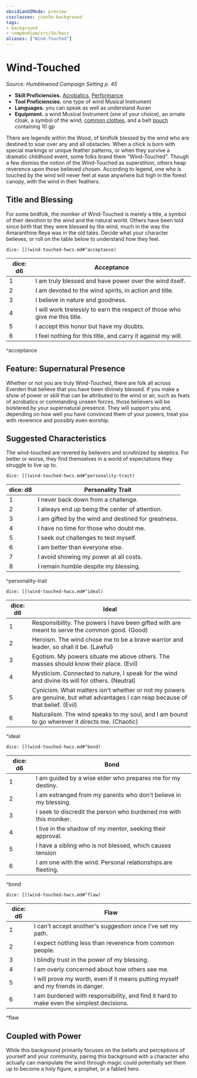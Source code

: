 ```yaml
---
obsidianUIMode: preview
cssclasses: json5e-background
tags:
- background
- compendium/src/5e/hwcs
aliases: ["Wind-Touched"]
---
```

# Wind-Touched
*Source: Humblewood Campaign Setting p. 45*  

- **Skill Proficiencies.** [Acrobatics](Mechanics/Rules/skills.md#Acrobatics), [Performance](Mechanics/Rules/skills.md#Performance)  
- **Tool Proficiencies.** one type of wind Musical Instrument  
- **Languages.** you can speak as well as understand Auran  
- **Equipment.** a wind Musical Instrument (one of your choice), an ornate cloak, a symbol of the wind, [common clothes](Mechanics/items/common-clothes.md), and a belt [pouch](Mechanics/items/pouch.md) containing 10 gp  

There are legends within the Wood, of birdfolk blessed by the wind who are destined to soar over any and all obstacles. When a chick is born with special markings or unique feather patterns, or when they survive a dramatic childhood event, some folks brand them "Wind-Touched". Though a few dismiss the notion of the Wind-Touched as superstition, others heap reverence upon those believed chosen. According to legend, one who is touched by the wind will never feel at ease anywhere but high in the forest canopy, with the wind in their feathers.

## Title and Blessing

For some birdfolk, the moniker of Wind-Touched is merely a title, a symbol of their devotion to the wind and the natural world. Others have been told since birth that they were blessed by the wind, much in the way the Amaranthine Reya was in the old tales. Decide what your character believes, or roll on the table below to understand how they feel.

`dice: [](wind-touched-hwcs.md#^acceptance)`

| dice: d6 | Acceptance |
|----------|------------|
| 1 | I am truly blessed and have power over the wind itself. |
| 2 | I am devoted to the wind spirits, in action and title. |
| 3 | I believe in nature and goodness. |
| 4 | I will work tirelessly to earn the respect of those who give me this title. |
| 5 | I accept this honor but have my doubts. |
| 6 | I feel nothing for this title, and carry it against my will. |
^acceptance

## Feature: Supernatural Presence

Whether or not you are truly Wind-Touched, there are folk all across Everden that believe that you have been divinely blessed. If you make a show of power or skill that can be attributed to the wind or air, such as feats of acrobatics or commanding unseen forces, those believers will be bolstered by your supernatural presence. They will support you and, depending on how well you have convinced them of your powers, treat you with reverence and possibly even worship.

## Suggested Characteristics

The wind-touched are revered by believers and scrutinized by skeptics. For better or worse, they find themselves in a world of expectations they struggle to live up to.

`dice: [](wind-touched-hwcs.md#^personality-trait)`

| dice: d8 | Personality Trait |
|----------|-------------------|
| 1 | I never back down from a challenge. |
| 2 | I always end up being the center of attention. |
| 3 | I am gifted by the wind and destined for greatness. |
| 4 | I have no time for those who doubt me. |
| 5 | I seek out challenges to test myself. |
| 6 | I am better than everyone else. |
| 7 | I avoid showing my power at all costs. |
| 8 | I remain humble despite my blessing. |
^personality-trait

`dice: [](wind-touched-hwcs.md#^ideal)`

| dice: d6 | Ideal |
|----------|-------|
| 1 | Responsibility. The powers I have been gifted with are meant to serve the common good. (Good) |
| 2 | Heroism. The wind chose me to be a brave warrior and leader, so shall it be. (Lawful) |
| 3 | Egotism. My powers situate me above others. The masses should know their place. (Evil) |
| 4 | Mysticism. Connected to nature, I speak for the wind and divine its will for others. (Neutral) |
| 5 | Cynicism. What matters isn't whether or not my powers are genuine, but what advantages I can reap because of that belief. (Evil) |
| 6 | Naturalism. The wind speaks to my soul, and I am bound to go wherever it directs me. (Chaotic) |
^ideal

`dice: [](wind-touched-hwcs.md#^bond)`

| dice: d6 | Bond |
|----------|------|
| 1 | I am guided by a wise elder who prepares me for my destiny. |
| 2 | I am estranged from my parents who don't believe in my blessing. |
| 3 | I seek to discredit the person who burdened me with this moniker. |
| 4 | I live in the shadow of my mentor, seeking their approval. |
| 5 | I have a sibling who is not blessed, which causes tension |
| 6 | I am one with the wind. Personal relationships are fleeting. |
^bond

`dice: [](wind-touched-hwcs.md#^flaw)`

| dice: d6 | Flaw |
|----------|------|
| 1 | I can't accept another's suggestion once I've set my path. |
| 2 | I expect nothing less than reverence from common people. |
| 3 | I blindly trust in the power of my blessing. |
| 4 | I am overly concerned about how others see me. |
| 5 | I will prove my worth, even if it means putting myself and my friends in danger. |
| 6 | I am burdened with responsibility, and find it hard to make even the simplest decisions. |
^flaw

## Coupled with Power

While this background primarily focuses on the beliefs and perceptions of yourself and your community, pairing this background with a character who actually can manipulate the wind through magic could potentially set them up to become a holy figure, a prophet, or a fabled hero.